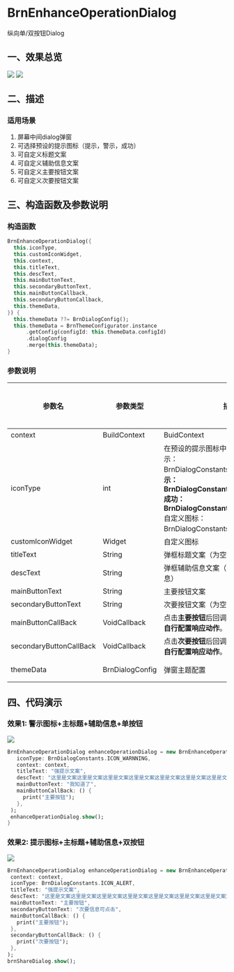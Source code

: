 # BrnEnhanceOperationDialog

纵向单/双按钮Dialog

## 一、效果总览

![](./img/BrnEnhanceOperationDialogIntro1.png)
![](./img/BrnEnhanceOperationDialogDemo1.png)

## 二、描述

### 适用场景

1. 屏幕中间dialog弹窗
2. 可选择预设的提示图标（提示，警示，成功）
3. 可自定义标题文案
4. 可自定义辅助信息文案
5. 可自定义主要按钮文案
6. 可自定义次要按钮文案

## 三、构造函数及参数说明

### 构造函数

```dart
BrnEnhanceOperationDialog({
  this.iconType,
  this.customIconWidget,
  this.context,
  this.titleText,
  this.descText,
  this.mainButtonText,
  this.secondaryButtonText,
  this.mainButtonCallback,
  this.secondaryButtonCallback,
  this.themeData,
}) {
  this.themeData ??= BrnDialogConfig();
  this.themeData = BrnThemeConfigurator.instance
      .getConfig(configId: this.themeData.configId)
      .dialogConfig
      .merge(this.themeData);
}
```


### 参数说明

| **参数名** | **参数类型** | **描述** | **是否必填** | **默认值** |
| --- | --- | --- | --- | --- |
| context | BuildContext | BuidContext | 是 | 空 |
| iconType | int | 在预设的提示图标中选择一个座位图标（提示：BrnDialogConstants**.**ICON\_ALERT警示：BrnDialogConstants**.**ICON\_WARNNING成功：BrnDialogConstants**.**ICON\_SUCCESS自定义图标：BrnDialogConstants.ICON\_CUSTOM） | 否 | 0，ICON\_ALERT |
| customIconWidget | Widget | 自定义图标 | 否 |  |
| titleText | String | 弹框标题文案（为空则**不显示**标题） | 否 | 无 |
| descText | String | 弹框辅助信息文案（为空则**不显示**辅助信息） | 否 | 无 |
| mainButtonText | String | 主要按钮文案 | 否 | 无 |
| secondaryButtonText | String | 次要按钮文案（为空则**不显示**次要按钮） | 否 | 无 |
| mainButtonCallBack | VoidCallback | 点击**主要按钮**后回调方法，使用者**根据参数自行配置响应动作**。 | 否 | 空 |
| secondaryButtonCallBack | VoidCallback | 点击**次要按钮**后回调方法，使用者**根据参数自行配置响应动作**。 | 否 | 空 |
| themeData | BrnDialogConfig | 弹窗主题配置 | 否 | 默认取全局配置 |

## 四、代码演示

### 效果1: 警示图标+主标题+辅助信息+单按钮

![](./img/BrnEnhanceOperationDialogDemo1.png)



```dart
BrnEnhanceOperationDialog enhanceOperationDialog = new BrnEnhanceOperationDialog(  
   iconType: BrnDialogConstants.ICON_WARNNING,  
   context: context,  
   titleText: "强提示文案",  
   descText: "这里是文案这里是文案这里是文案这里是文案这里是文案这里是文案这里是文案这里是文案",  
   mainButtonText: "我知道了",  
   mainButtonCallBack: () {  
     print("主要按钮");  
   },  
 );  
 enhanceOperationDialog.show();  
}
```
### 效果2: 提示图标+主标题+辅助信息+双按钮

![](./img/BrnEnhanceOperationDialogDemo2.png)



```dart
BrnEnhanceOperationDialog enhanceOperationDialog = new BrnEnhanceOperationDialog(  
 context: context,  
 iconType: BrnDialogConstants.ICON_ALERT,  
 titleText: "强提示文案",  
 descText: "这里是文案这里是文案这里是文案这里是文案这里是文案这里是文案这里是文案这里是文案",  
 mainButtonText: "主要按钮",  
 secondaryButtonText: "次要信息可点击",  
 mainButtonCallBack: () {  
   print("主要按钮");  
 },  
 secondaryButtonCallBack: () {  
   print("次要按钮");  
 },  
);  
brnShareDialog.show();
```
